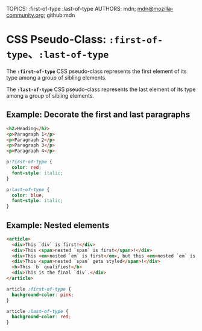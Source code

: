 TOPICS: :first-of-type
        :last-of-type
AUTHORS: mdn; mdn@mozilla-community.org; github:mdn

# CSS Pseudo-Class: `:first-of-type`、`:last-of-type`

The **`:first-of-type`** CSS pseudo-class represents the first element of its type among a group of
sibling elements.

The **`:last-of-type`** CSS pseudo-class represents the last element of its type among a group of
sibling elements.

## Example: Decorate the first and last paragraphs

```html
<h2>Heading</h2>
<p>Paragraph 1</p>
<p>Paragraph 2</p>
<p>Paragraph 3</p>
<p>Paragraph 4</p>
```

```css
p:first-of-type {
  color: red;
  font-style: italic;
}

p:last-of-type {
  color: blue;
  font-style: italic;
}
```

## Example: Nested elements

```html
<article>
  <div>This `div` is first!</div>
  <div>This <span>nested `span` is first</span>!</div>
  <div>This <em>nested `em` is first</em>, but this <em>nested `em` is last</em>!</div>
  <div>This <span>nested `span` gets styled</span>!</div>
  <b>This `b` qualifies!</b>
  <div>This is the final `div`.</div>
</article>
```

```css
article :first-of-type {
  background-color: pink;
}

article :last-of-type {
  background-color: red;
}
```
